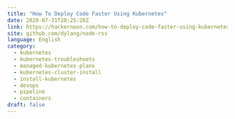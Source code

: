 ```yaml
---
title: "How To Deploy Code Faster Using Kubernetes"
date: 2020-07-31T20:25:28Z
link: https://hackernoon.com/how-to-deploy-code-faster-using-kubernetes-jh1y3ul0?source=rss&utm_medium=RSS&utm_source=news.12bit.vn
site: github.com/dylang/node-rss
language: English
category:
  - kubernetes
  - kubernetes-troubleshoots
  - managed-kubernetes-plans
  - kubernetes-cluster-install
  - install-kubernetes
  - devops
  - pipeline
  - containers
draft: false
---
```

